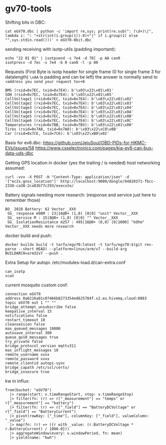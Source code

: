 # gv70-tools


Shifting bits in DBC:
```
cat eGV70.dbc | python -c 'import re,sys; print(re.sub(": (\d+)\|", lambda i: ": "+str(int(i.group(1))-8)+"|" if i.group(1) else "",sys.stdin.read()))' > eGV70-8bit.dbc
```

sending receiving with isotp-utils (padding important):
```
echo "22 01 01" | isotpsend -s 7e4 -d 7EC -p AA can0
isotprecv -d 7ec -s 7e4 -b 0 can0 -l -p 00
```

Requests (First Byte is isotp header for single frame (0 for single frame 3 for datalength) `\xAA` is padding and can be left)
the answer is normally send to `<address you send your request to>+8`
```
BMS (rxid=0x7EC, txid=0x7E4): b'\x03\x22\x01\x01'
SOH (rxid=0x7EC, txid=0x7E4): b'\x03\x22\x01\x05'
CellVoltage1 (rxid=0x7EC, txid=0x7E4): b'\x03\x22\x01\x02'
CellVoltage2 (rxid=0x7EC, txid=0x7E4): b'\x03\x22\x01\x03'
CellVoltage3 (rxid=0x7EC, txid=0x7E4): b'\x03\x22\x01\x04'
CellVoltage4 (rxid=0x7EC, txid=0x7E4): b'\x03\x22\x01\x0A'
CellVoltage5 (rxid=0x7EC, txid=0x7E4): b'\x03\x22\x01\x0B'
CellVoltage6 (rxid=0x7EC, txid=0x7E4): b'\x03\x22\x01\x0C'
Temperatures (rxid=0x7BB, txid=0x7B3): b'\x03\x22\x01\x00'
Tires (rxid=0x7A8, txid=0x7A0): b'\x03\x22\xC0\x0B'
Car (rxid=0x7CE, txid=7C6): b'\x03\x22\xB0\x02'
```

Basis for ev6.dbc:
https://github.com/JejuSoul/OBD-PIDs-for-HKMC-EVs/issues/58
https://www.csselectronics.com/pages/kia-ev6-can-bus-data-uds-dbc


Getting GPS location in docker (yes the trailing / is needed) host networking assumed:
```
curl -vvv -X POST -H "Content-Type: application/json" -d '["ec2x.gnss_location"]' http://localhost:9000/dongle/94820371-fbcc-2338-ca38-2ca83b77c293/execute/
```

Battery signals needing more research: (response and service just here to remember those)
```
BO_ 2028 Battery: 62 Vector__XXX
 SG_ response m98M : 23|16@0+ (1,0) [0|0] "unit" Vector__XXX
 SG_ service M : 15|8@0+ (1,0) [0|0] "" Vector__XXX
 SG_ IsolationResistance m257 : 495|16@0+ (0,0) [0|1000] "kOhm" Vector__XXX needs more research
```

docker build and push:
```
docker buildx build -t tarfu/egv70:latest -t tarfu/egv70:$(git rev-parse --short HEAD) --platform=linux/arm/v7 --build-arg BUILDARCH=arm32v7 --push .
```

Extra Setup for autopi:
/etc/modules-load.d/can-extra.conf
```
can_isotp
vcan
```

current mosquito custom conf:
```
connection eGV70
address 8a6216a01c07466b8273354ed625784f.s2.eu.hivemq.cloud:8883
topic eGV70 out 1 "" ""
bridge_attempt_unsubscribe false
keepalive_interval 15
notifications false
restart_timeout 10
cleansession false
max_queued_messages 10000
autosave_interval 300
queue_qos0_messages true
try_private false
bridge_protocol_version mqttv311
max_inflight_messages 10
remote_username xxxx
remote_password xxxx
remote_clientid autopi-sync
bridge_capath /etc/ssl/certs/
bridge_insecure true
```


kw in influx:
```
from(bucket: "eGV70")
  |> range(start: v.timeRangeStart, stop: v.timeRangeStop)
  |> filter(fn: (r) => r["_measurement"] == "temps" or r["_measurement"] == "battery")
  |> filter(fn: (r) => r["_field"] == "BatteryDCVoltage" or r["_field"] == "BatteryCurrent")
  |> pivot(rowKey: ["_time"], columnKey: ["_field"], valueColumn: "_value")
  |> map(fn: (r) => ({r with _value: (r.BatteryDCVoltage * r.BatteryCurrent) / 1000.0}))
  |> aggregateWindow(every: v.windowPeriod, fn: mean)
  |> yield(name: "kwh")
  ```
  